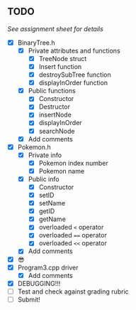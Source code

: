 ## TODO
*See assignment sheet for details*

- [x] BinaryTree.h
  - [x] Private attributes and functions
    - [x] TreeNode struct
    - [x] Insert function
    - [x] destroySubTree function
    - [x] displayInOrder function
  - [x] Public functions
    - [x] Constructor
    - [x] Destructor
    - [x] insertNode
    - [x] displayInOrder
    - [x] searchNode
  - [x] Add comments
- [x] Pokemon.h
  - [x] Private info
    - [x] Pokemon index number
    - [x] Pokemon name
  - [x] Public info
    - [x] Constructor
    - [x] setID
    - [x] setName
    - [x] getID
    - [x] getName
    - [x] overloaded `<` operator
    - [x] overloaded `==` operator
    - [x] overloaded `<<` operator
  - [x] Add comments
- [x] 😎 
- [x] Program3.cpp driver
  - [x] Add comments
- [x] DEBUGGING!!!
- [ ] Test and check against grading rubric
- [ ] Submit!